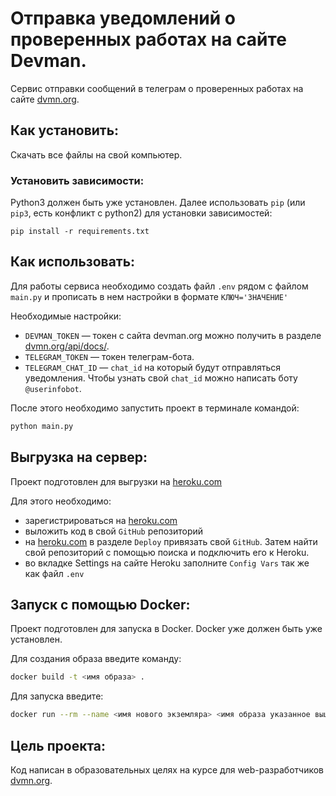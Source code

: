 # Отправка уведомлений о проверенных работах на сайте Devman.

Сервис отправки сообщений в телеграм о проверенных работах на сайте [dvmn.org](https://dvmn.org/).

## Как установить:

Скачать все файлы на свой компьютер. 

### Установить зависимости:

Python3 должен быть уже установлен. Далее использовать `pip` (или `pip3`, есть
конфликт с python2) для установки зависимостей:

```
pip install -r requirements.txt
```

## Как использовать:

Для работы сервиса необходимо создать файл `.env` рядом с файлом `main.py` и прописать
в нем настройки в формате `КЛЮЧ='ЗНАЧЕНИЕ'`

Необходимые настройки:
- `DEVMAN_TOKEN` — токен с сайта devman.org можно получить в разделе
[dvmn.org/api/docs/](https://dvmn.org/api/docs/).
- `TELEGRAM_TOKEN` — токен телеграм-бота.
- `TELEGRAM_CHAT_ID` — `chat_id` на который будут отправляться уведомления. Чтобы узнать свой 
`chat_id` можно написать боту `@userinfobot`.

После этого необходимо запустить проект в терминале командой:

```sh
python main.py
```

## Выгрузка на сервер:
Проект подготовлен для выгрузки на [heroku.com](https://heroku.com)

Для этого необходимо: 
* зарегистрироваться на [heroku.com](https://id.heroku.com/login)
* выложить код в свой `GitHub` репозиторий
* на [heroku.com](https://heroku.com) в разделе `Deploy` привязать свой `GitHub`.
Затем найти свой репозиторий с помощью поиска и подключить его к Heroku.
* во вкладке Settings на сайте Heroku заполните `Config Vars` так же как файл `.env`

## Запуск с помощью Docker:
Проект подготовлен для запуска в Docker. Docker уже должен быть уже 
установлен.

Для создания образа введите команду:
```sh
docker build -t <имя образа> .     
```

Для запуска введите:
```sh
docker run --rm --name <имя нового экземляра> <имя образа указанное выше> --env-file <путь до файла с переменными окружения>  
```

## Цель проекта:

Код написан в образовательных целях на курсе для
web-разработчиков [dvmn.org](https://dvmn.org/).
